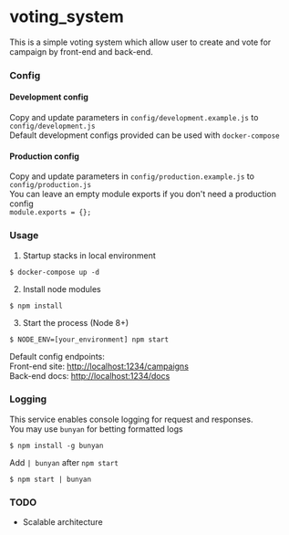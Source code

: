 # voting_system
This is a simple voting system which allow user to create and vote for campaign by front-end and back-end.  

### Config
#### Development config
Copy and update parameters in `config/development.example.js` to `config/development.js`  
Default development configs provided can be used with `docker-compose` 
#### Production config
Copy and update parameters in `config/production.example.js` to `config/production.js`  
You can leave an empty module exports if you don't need a production config  
```module.exports = {};```

### Usage
1. Startup stacks in local environment
```
$ docker-compose up -d
```
2. Install node modules
```
$ npm install
```
3. Start the process (Node 8+)
```
$ NODE_ENV=[your_environment] npm start
```
Default config endpoints:  
Front-end site: [http://localhost:1234/campaigns](http://localhost:1234/campaigns?start_time=2019-07-01&end_time=2020-07-01)  
Back-end docs: [http://localhost:1234/docs](http://localhost:1234/docs)
### Logging
This service enables console logging for request and responses.  
You may use `bunyan` for betting formatted logs
```
$ npm install -g bunyan
```
Add `| bunyan` after `npm start`
```
$ npm start | bunyan
```
### TODO
- Scalable architecture
